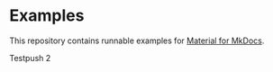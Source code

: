 # Examples

This repository contains runnable examples for [Material for MkDocs].

  [Material for MkDocs]: https://squidfunk.github.io/mkdocs-material/

Testpush 2
